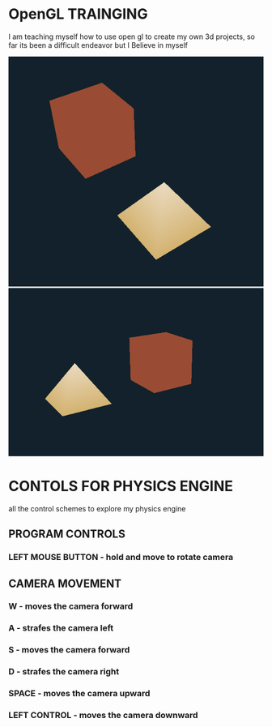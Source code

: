 # OpenGL TRAINGING

I am teaching myself how to use open gl to create my own 3d projects, so far its been a difficult endeavor but I Believe in myself

![top down view](src\topDown.png)
![side view](src\sideView.png)

# CONTOLS FOR PHYSICS ENGINE
all the control schemes to explore my physics engine
## PROGRAM CONTROLS
### **LEFT MOUSE BUTTON** - hold and move to rotate camera
## CAMERA MOVEMENT 
### **W** - moves the camera forward
### **A** - strafes the camera left
### **S** - moves the camera forward
### **D** - strafes the camera right
### **SPACE** - moves the camera upward
### **LEFT CONTROL** - moves the camera downward

